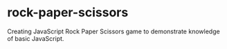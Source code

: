 # rock-paper-scissors

Creating JavaScript Rock Paper Scissors game to demonstrate knowledge of basic JavaScript.